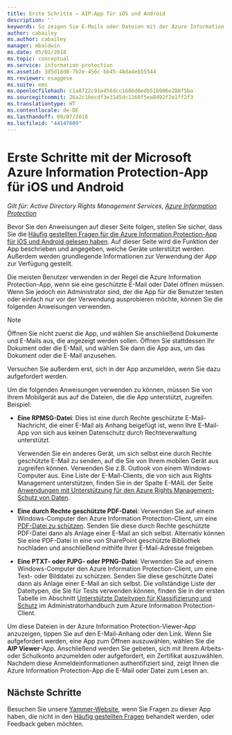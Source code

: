 ```yaml
---
title: Erste Schritte – AIP-App für iOS und Android
description: ''
keywords: So zeigen Sie E-Mails oder Dateien mit der Azure Information Protection-App für iOS und Android an
author: cabailey
ms.author: cabailey
manager: mbaldwin
ms.date: 05/01/2018
ms.topic: conceptual
ms.service: information-protection
ms.assetid: 3d5d18d8-7b2e-456c-bb45-48da4eb55544
ms.reviewer: esaggese
ms.suite: ems
ms.openlocfilehash: c1a8722c91e456dcc1686d6edb51b906e288f5ba
ms.sourcegitcommit: 26a2c1becdf3e3145dc1168f5ea8492f2e1ff2f3
ms.translationtype: HT
ms.contentlocale: de-DE
ms.lasthandoff: 09/07/2018
ms.locfileid: "44147609"
---
```

# <a name="get-started-with-the-microsoft-azure-information-protection-app-for-ios-and-android"></a>Erste Schritte mit der Microsoft Azure Information Protection-App für iOS und Android

*Gilt für: Active Directory Rights Management Services, [Azure Information Protection](https://azure.microsoft.com/pricing/details/information-protection)*

Bevor Sie den Anweisungen auf dieser Seite folgen, stellen Sie sicher, dass Sie die [Häufig gestellten Fragen für die Azure Information Protection-App für iOS und Android gelesen haben](mobile-app-faq.md). Auf dieser Seite wird die Funktion der App beschrieben und angegeben, welche Geräte unterstützt werden. Außerdem werden grundlegende Informationen zur Verwendung der App zur Verfügung gestellt.

Die meisten Benutzer verwenden in der Regel die Azure Information Protection-App, wenn sie eine geschützte E-Mail oder Datei öffnen müssen. Wenn Sie jedoch ein Administrator sind, der die App für die Benutzer testen oder einfach nur vor der Verwendung ausprobieren möchte, können Sie die folgenden Anweisungen verwenden.

> [!NOTE]
> Öffnen Sie nicht zuerst die App, und wählen Sie anschließend Dokumente und E-Mails aus, die angezeigt werden sollen. Öffnen Sie stattdessen Ihr Dokument oder die E-Mail, und wählen Sie dann die App aus, um das Dokument oder die E-Mail anzusehen.
>
> Versuchen Sie außerdem erst, sich in der App anzumelden, wenn Sie dazu aufgefordert werden.

Um die folgenden Anweisungen verwenden zu können, müssen Sie von Ihrem Mobilgerät aus auf die Dateien, die die App unterstützt, zugreifen. Beispiel:

- **Eine RPMSG-Datei**: Dies ist eine durch Rechte geschützte E-Mail-Nachricht, die einer E-Mail als Anhang beigefügt ist, wenn Ihre E-Mail-App von sich aus keinen Datenschutz durch Rechteverwaltung unterstützt. 
    
    Verwenden Sie ein anderes Gerät, um sich selbst eine durch Rechte geschützte E-Mail zu senden, auf die Sie von Ihrem mobilen Gerät aus zugreifen können. Verwenden Sie z.B. Outlook von einem Windows-Computer aus. Eine Liste der E-Mail-Clients, die von sich aus Rights Management unterstützen, finden Sie in der Spalte E-MAIL der Seite [Anwendungen mit Unterstützung für den Azure Rights Management-Schutz von Daten](../requirements-applications.md).

- **Eine durch Rechte geschützte PDF-Datei**: Verwenden Sie auf einem Windows-Computer den Azure Information Protection-Client, um eine [PDF-Datei zu schützen](client-classify-protect.md). Senden Sie diese durch Rechte geschützte PDF-Datei dann als Anlage einer E-Mail an sich selbst. Alternativ können Sie eine PDF-Datei in eine von SharePoint geschützte Bibliothek hochladen und anschließend mithilfe Ihrer E-Mail-Adresse freigeben.

- **Eine PTXT- oder PJPG- oder PPNG-Datei**: Verwenden Sie auf einem Windows-Computer den Azure Information Protection-Client, um eine Text- oder Bilddatei zu schützen. Senden Sie diese geschützte Datei dann als Anlage einer E-Mail an sich selbst. Die vollständige Liste der Dateitypen, die Sie für Tests verwenden können, finden Sie in der ersten Tabelle im Abschnitt [Unterstützte Dateitypen für Klassifizierung und Schutz](client-admin-guide-file-types.md#supported-file-types-for-classification-and-protection) im Administratorhandbuch zum Azure Information Protection-Client. 

Um diese Dateien in der Azure Information Protection-Viewer-App anzuzeigen, tippen Sie auf den E-Mail-Anhang oder den Link. Wenn Sie aufgefordert werden, eine App zum Öffnen auszuwählen, wählen Sie die **AIP Viewer**-App. Anschließend werden Sie gebeten, sich mit Ihrem Arbeits- oder Schulkonto anzumelden oder aufgefordert, ein Zertifikat auszuwählen. Nachdem diese Anmeldeinformationen authentifiziert sind, zeigt Ihnen die Azure Information Protection-App die E-Mail oder Datei zum Lesen an.

## <a name="next-steps"></a>Nächste Schritte

Besuchen Sie unsere [Yammer-Website](https://www.yammer.com/AskIPTeam), wenn Sie Fragen zu dieser App haben, die nicht in den [Häufig gestellten Fragen](mobile-app-faq.md) behandelt werden, oder Feedback geben möchten.

